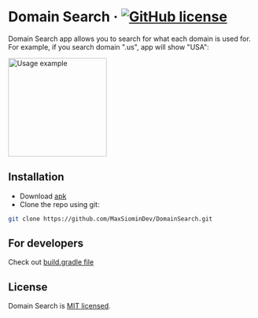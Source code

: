 ﻿# Domain Search &middot; [![GitHub license](https://img.shields.io/badge/license-MIT-blue.svg)](https://github.com/facebook/react/blob/main/LICENSE)
Domain Search app allows you to search for what each domain is used for. For example, if you search domain ".us", app will show "USA":

<img src="https://maxsiomin.dev/apps/domain_search/search_us.jpg" alt="Usage example" width="200"/>
 
## Installation

* Download [apk](https://maxsiomin.dev/apps/domain_search/domain_search_apk.apk)
* Clone the repo using git:
```bash
git clone https://github.com/MaxSiominDev/DomainSearch.git
```

## For developers
Check out [build.gradle file](./app/build.gradle)

## License 
Domain Search is [MIT licensed](./LICENSE).




